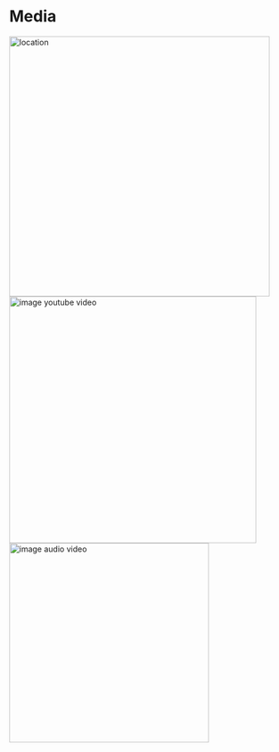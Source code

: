 # Media
<img width="467" alt="location" src="https://github.com/prashantinagdeve/Media/assets/143287039/faa04cd5-0ed1-4237-b762-942b90a988dd">
<img width="443" alt="image youtube video" src="https://github.com/prashantinagdeve/Media/assets/143287039/2d646b8b-5503-4d9b-9ee5-8bed04749db3">
<img width="358" alt="image audio  video" src="https://github.com/prashantinagdeve/Media/assets/143287039/b01c9136-3ff7-4f74-ae2a-2982005ab0e8">

